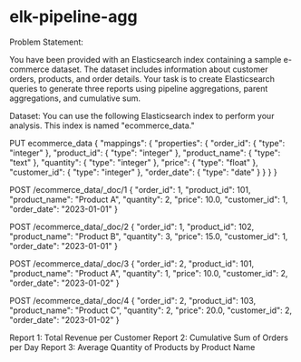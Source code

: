 # elk-pipeline-agg
Problem Statement:

You have been provided with an Elasticsearch index containing a sample e-commerce dataset. The dataset includes information about customer orders, products, and order details. Your task is to create Elasticsearch queries to generate three reports using pipeline aggregations, parent aggregations, and cumulative sum.

Dataset:
You can use the following Elasticsearch index to perform your analysis. This index is named "ecommerce_data."

PUT ecommerce_data
{
  "mappings": {
    "properties": {
      "order_id": {
        "type": "integer"
      },
      "product_id": {
        "type": "integer"
      },
      "product_name": {
        "type": "text"
      },
      "quantity": {
        "type": "integer"
      },
      "price": {
        "type": "float"
      },
      "customer_id": {
        "type": "integer"
      },
      "order_date": {
        "type": "date"
      }
    }
  }
}

POST /ecommerce_data/_doc/1
{
  "order_id": 1,
  "product_id": 101,
  "product_name": "Product A",
  "quantity": 2,
  "price": 10.0,
  "customer_id": 1,
  "order_date": "2023-01-01"
}

POST /ecommerce_data/_doc/2
{
  "order_id": 1,
  "product_id": 102,
  "product_name": "Product B",
  "quantity": 3,
  "price": 15.0,
  "customer_id": 1,
  "order_date": "2023-01-01"
}

POST /ecommerce_data/_doc/3
{
  "order_id": 2,
  "product_id": 101,
  "product_name": "Product A",
  "quantity": 1,
  "price": 10.0,
  "customer_id": 2,
  "order_date": "2023-01-02"
}

POST /ecommerce_data/_doc/4
{
  "order_id": 2,
  "product_id": 103,
  "product_name": "Product C",
  "quantity": 2,
  "price": 20.0,
  "customer_id": 2,
  "order_date": "2023-01-02"
}




Report 1: Total Revenue per Customer
Report 2: Cumulative Sum of Orders per Day
Report 3: Average Quantity of Products by Product Name
